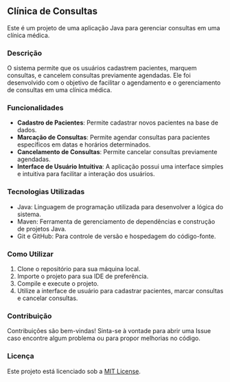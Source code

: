 ## Clínica de Consultas

Este é um projeto de uma aplicação Java para gerenciar consultas em uma clínica médica.

### Descrição
O sistema permite que os usuários cadastrem pacientes, marquem consultas, e cancelem consultas previamente agendadas. Ele foi desenvolvido com o objetivo de facilitar o agendamento e o gerenciamento de consultas em uma clínica médica.

### Funcionalidades
- **Cadastro de Pacientes**: Permite cadastrar novos pacientes na base de dados.
- **Marcação de Consultas**: Permite agendar consultas para pacientes específicos em datas e horários determinados.
- **Cancelamento de Consultas**: Permite cancelar consultas previamente agendadas.
- **Interface de Usuário Intuitiva**: A aplicação possui uma interface simples e intuitiva para facilitar a interação dos usuários.

### Tecnologias Utilizadas
- Java: Linguagem de programação utilizada para desenvolver a lógica do sistema.
- Maven: Ferramenta de gerenciamento de dependências e construção de projetos Java.
- Git e GitHub: Para controle de versão e hospedagem do código-fonte.

### Como Utilizar
1. Clone o repositório para sua máquina local.
2. Importe o projeto para sua IDE de preferência.
3. Compile e execute o projeto.
4. Utilize a interface de usuário para cadastrar pacientes, marcar consultas e cancelar consultas.

### Contribuição
Contribuições são bem-vindas! Sinta-se à vontade para abrir uma Issue caso encontre algum problema ou para propor melhorias no código.

### Licença
Este projeto está licenciado sob a [MIT License](LICENSE).
